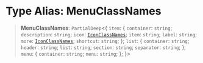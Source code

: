 # Type Alias: MenuClassNames

> **MenuClassNames**: `PartialDeep`\<\{ `item`: \{ `container`: `string`; `description`: `string`; `icon`: [`IconClassNames`](IconClassNames.md); `item`: `string`; `label`: `string`; `more`: [`IconClassNames`](IconClassNames.md); `shortcut`: `string`; \}; `list`: \{ `container`: `string`; `header`: `string`; `list`: `string`; `section`: `string`; `separator`: `string`; \}; `menu`: \{ `container`: `string`; `menu`: `string`; \}; \}\>
